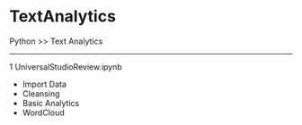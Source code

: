# TextAnalytics
Python >> Text Analytics

-- ---------------------------
1 UniversalStudioReview.ipynb
- Import Data
- Cleansing
- Basic Analytics
- WordCloud
